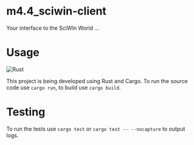 # m4.4_sciwin-client
Your interface to the SciWIn World ...

# Usage
![Rust][rust-image]

This project is being developed using Rust and Cargo. To run the source code use `cargo run`, to build use `cargo build`.

# Testing
To run the tests use `cargo test` or `cargo test -- --nocapture` to output logs.

<!--section images-->
[rust-image]: https://img.shields.io/badge/Rust-%23000000.svg?e&logo=rust&logoColor=white